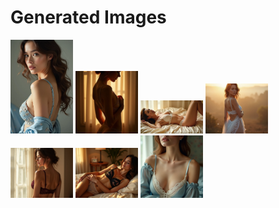 # Generated Images



<img src="2025_06_26_01.webp" width="100"/> <img src="2025_06_26_02.webp" width="100"/> <img src="2025_06_26_03.webp" width="100"/> <img src="2025_06_26_04.webp" width="100"/> <img src="2025_06_26_05.webp" width="100"/> <img src="2025_06_26_06.webp" width="100"/> <img src="2025_06_26_07.webp" width="100"/>